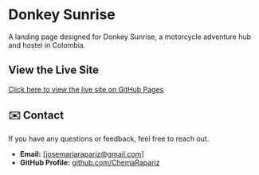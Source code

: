 # Donkey Sunrise

A landing page designed for Donkey Sunrise, a motorcycle adventure hub and hostel in Colombia.

## **View the Live Site**
[Click here to view the live site on GitHub Pages](https://chemarapariz.github.io/) 

## ✉️ **Contact**
If you have any questions or feedback, feel free to reach out.  
- **Email:** [josemariarapariz@gmail.com]  
- **GitHub Profile:** [github.com/ChemaRapariz](https://github.com/ChemaRapariz)
